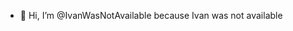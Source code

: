 - 👋 Hi, I’m @IvanWasNotAvailable because Ivan was not available

<!---
IvanWasNotAvailable/IvanWasNotAvailable is a ✨ special ✨ repository because its `README.md` (this file) appears on your GitHub profile.
You can click the Preview link to take a look at your changes.
--->
